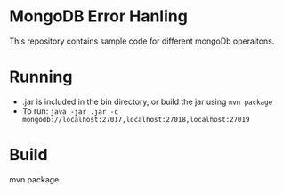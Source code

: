 # MongoDB Error Hanling
This repository contains sample code for different mongoDb operaitons.

# Running
* .jar is included in the bin directory, or build the jar using `mvn package`
* To run:
    `java -jar .jar -c mongodb://localhost:27017,localhost:27018,localhost:27019`

# Build
mvn package

